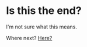 # Is this the end?

I'm not sure what this means.

Where next? [Here?](https://github.com/RichardPatterson/blog/index.md)
